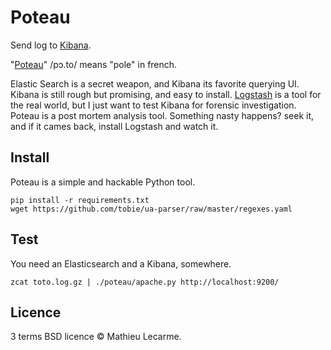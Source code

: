 Poteau
======

Send log to [Kibana](https://github.com/elasticsearch/kibana).

"[Poteau](https://fr.wiktionary.org/wiki/poteau)" /pɔ.to/ means "pole" in french.

Elastic Search is a secret weapon, and Kibana its favorite querying UI.
Kibana is still rough but promising, and easy to install.
[Logstash](http://www.logstash.net/) is a tool for the real world,
but I just want to test Kibana for forensic investigation.
Poteau is a post mortem analysis tool. Something nasty happens? seek it,
and if it cames back, install Logstash and watch it.


Install
-------

Poteau is a simple and hackable Python tool.

    pip install -r requirements.txt
    wget https://github.com/tobie/ua-parser/raw/master/regexes.yaml

Test
----

You need an Elasticsearch and a Kibana, somewhere.

    zcat toto.log.gz | ./poteau/apache.py http://localhost:9200/

Licence
-------

3 terms BSD licence © Mathieu Lecarme.
